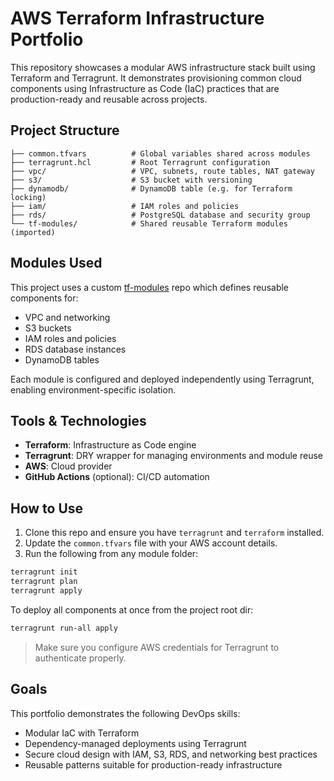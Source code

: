 # AWS Terraform Infrastructure Portfolio

This repository showcases a modular AWS infrastructure stack built using Terraform and Terragrunt. It demonstrates provisioning common cloud components using Infrastructure as Code (IaC) practices that are production-ready and reusable across projects.

## Project Structure

```
├── common.tfvars          # Global variables shared across modules
├── terragrunt.hcl         # Root Terragrunt configuration
├── vpc/                   # VPC, subnets, route tables, NAT gateway
├── s3/                    # S3 bucket with versioning
├── dynamodb/              # DynamoDB table (e.g. for Terraform locking)
├── iam/                   # IAM roles and policies
├── rds/                   # PostgreSQL database and security group
└── tf-modules/            # Shared reusable Terraform modules (imported)
```

## Modules Used

This project uses a custom [tf-modules](https://github.com/tedens/tf-modules/tree/main/AWS) repo which defines reusable components for:

- VPC and networking
- S3 buckets
- IAM roles and policies
- RDS database instances
- DynamoDB tables

Each module is configured and deployed independently using Terragrunt, enabling environment-specific isolation.

## Tools & Technologies

- **Terraform**: Infrastructure as Code engine
- **Terragrunt**: DRY wrapper for managing environments and module reuse
- **AWS**: Cloud provider
- **GitHub Actions** (optional): CI/CD automation

## How to Use

1. Clone this repo and ensure you have `terragrunt` and `terraform` installed.
2. Update the `common.tfvars` file with your AWS account details.
3. Run the following from any module folder:

```bash
terragrunt init
terragrunt plan
terragrunt apply
```

To deploy all components at once from the project root dir:

```bash
terragrunt run-all apply
```

> Make sure you configure AWS credentials for Terragrunt to authenticate properly.

## Goals

This portfolio demonstrates the following DevOps skills:

- Modular IaC with Terraform
- Dependency-managed deployments using Terragrunt
- Secure cloud design with IAM, S3, RDS, and networking best practices
- Reusable patterns suitable for production-ready infrastructure
